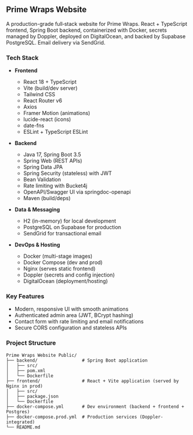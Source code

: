 ## Prime Wraps Website

A production-grade full‑stack website for Prime Wraps. React + TypeScript frontend, Spring Boot backend, containerized with Docker, secrets managed by Doppler, deployed on DigitalOcean, and backed by Supabase PostgreSQL. Email delivery via SendGrid.

### Tech Stack

- **Frontend**
  - React 18 + TypeScript
  - Vite (build/dev server)
  - Tailwind CSS
  - React Router v6
  - Axios
  - Framer Motion (animations)
  - lucide-react (icons)
  - date-fns
  - ESLint + TypeScript ESLint

- **Backend**
  - Java 17, Spring Boot 3.5
  - Spring Web (REST APIs)
  - Spring Data JPA
  - Spring Security (stateless) with JWT
  - Bean Validation
  - Rate limiting with Bucket4j
  - OpenAPI/Swagger UI via springdoc-openapi
  - Maven (build/deps)

- **Data & Messaging**
  - H2 (in-memory) for local development
  - PostgreSQL on Supabase for production
  - SendGrid for transactional email

- **DevOps & Hosting**
  - Docker (multi-stage images)
  - Docker Compose (dev and prod)
  - Nginx (serves static frontend)
  - Doppler (secrets and config injection)
  - DigitalOcean (deployment/hosting)

### Key Features

- Modern, responsive UI with smooth animations
- Authenticated admin area (JWT, BCrypt hashing)
- Contact form with rate limiting and email notifications
- Secure CORS configuration and stateless APIs

### Project Structure

```
Prime Wraps Website Public/
├── backend/                 # Spring Boot application
│   ├── src/
│   ├── pom.xml
│   └── Dockerfile
├── frontend/                # React + Vite application (served by Nginx in prod)
│   ├── src/
│   ├── package.json
│   └── Dockerfile
├── docker-compose.yml       # Dev environment (backend + frontend + Postgres)
├── docker-compose.prod.yml  # Production services (Doppler-integrated)
└── README.md
```